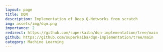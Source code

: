 ```yaml
---
layout: page
title: DQN
description: Implementation of Deep Q-Networks from scratch
img: assets/img/dqn.png 
importance: 2
redirect: https://github.com/superkaiba/dqn-implementation/tree/main
github: https://github.com/superkaiba/dqn-implementation/tree/main
category: Machine Learning
---
```


